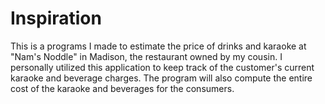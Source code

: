 # Inspiration
This is a programs I made to estimate the price of drinks and karaoke at "Nam's Noddle" in Madison, the restaurant owned by my cousin.
I personally utilized this application to keep track of the customer's current karaoke and beverage charges.
The program will also compute the entire cost of the karaoke and beverages for the consumers.


